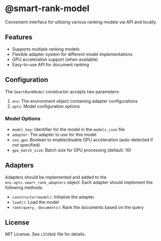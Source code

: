 # @smart-rank-model

Convenient interface for utilizing various ranking models via API and locally.

## Features

- Supports multiple ranking models
- Flexible adapter system for different model implementations
- GPU acceleration support (when available)
- Easy-to-use API for document ranking

## Configuration

The `SmartRankModel` constructor accepts two parameters:

1. `env`: The environment object containing adapter configurations
2. `opts`: Model configuration options

### Model Options

- `model_key`: Identifier for the model in the `models.json` file
- `adapter`: The adapter to use for this model
- `use_gpu`: Boolean to enable/disable GPU acceleration (auto-detected if not specified)
- `gpu_batch_size`: Batch size for GPU processing (default: 10)

## Adapters

Adapters should be implemented and added to the `env.opts.smart_rank_adapters` object. Each adapter should implement the following methods:

- `constructor(model)`: Initialize the adapter
- `load()`: Load the model
- `rank(query, documents)`: Rank the documents based on the query

## License

MIT License. See `LICENSE` file for details.